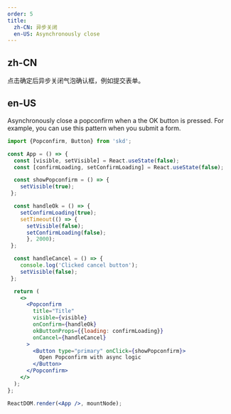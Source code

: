 ```yaml
---
order: 5
title:
  zh-CN: 异步关闭
  en-US: Asynchronously close
---
```


## zh-CN

点击确定后异步关闭气泡确认框，例如提交表单。

## en-US

Asynchronously close a popconfirm when a the OK button is pressed. For example, you can use this pattern when you submit a form.

```jsx
import {Popconfirm, Button} from 'skd';

const App = () => {
  const [visible, setVisible] = React.useState(false);
  const [confirmLoading, setConfirmLoading] = React.useState(false);

  const showPopconfirm = () => {
    setVisible(true);
 };

  const handleOk = () => {
    setConfirmLoading(true);
    setTimeout(() => {
      setVisible(false);
      setConfirmLoading(false);
      }, 2000);
 };

  const handleCancel = () => {
    console.log('Clicked cancel button');
    setVisible(false);
 };

  return (
    <>
      <Popconfirm
        title="Title"
        visible={visible}
        onConfirm={handleOk}
        okButtonProps={{loading: confirmLoading}}
        onCancel={handleCancel}
      >
        <Button type="primary" onClick={showPopconfirm}>
          Open Popconfirm with async logic
        </Button>
      </Popconfirm>
    </>
  );
};

ReactDOM.render(<App />, mountNode);
```
